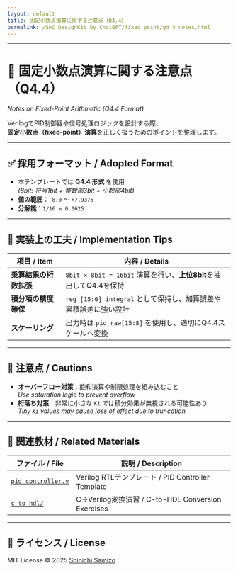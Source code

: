 ```yaml
---
layout: default
title: 固定小数点演算に関する注意点（Q4.4）
permalink: /SoC_DesignKit_by_ChatGPT/fixed_point/q4_4_notes.html
---
```


---

# 🧮 固定小数点演算に関する注意点（Q4.4）  
*Notes on Fixed-Point Arithmetic (Q4.4 Format)*

VerilogでPID制御器や信号処理ロジックを設計する際、  
**固定小数点（fixed-point）演算**を正しく扱うためのポイントを整理します。

---

## ✅ 採用フォーマット / Adopted Format

- 本テンプレートでは **Q4.4 形式** を使用  
  *(8bit: 符号1bit + 整数部3bit + 小数部4bit)*
- **値の範囲**：`-8.0` ～ `+7.9375`
- **分解能**：`1/16 ≒ 0.0625`

---

## 🔧 実装上の工夫 / Implementation Tips

| 項目 / Item | 内容 / Details |
|-------------|----------------|
| **乗算結果の桁数拡張** | `8bit × 8bit = 16bit` 演算を行い、**上位8bit**を抽出してQ4.4を保持 |
| **積分項の精度確保** | `reg [15:0] integral` として保持し、加算誤差や累積誤差に強い設計 |
| **スケーリング** | 出力時は `pid_raw[15:8]` を使用し、適切にQ4.4スケールへ変換 |

---

## 💬 注意点 / Cautions

- **オーバーフロー対策**：飽和演算や制限処理を組み込むこと  
  *Use saturation logic to prevent overflow*
- **桁落ち対策**：非常に小さな `Ki` では積分効果が無視される可能性あり  
  *Tiny `Ki` values may cause loss of effect due to truncation*

---

## 📘 関連教材 / Related Materials

| ファイル / File | 説明 / Description |
|-----------------|--------------------|
| [`pid_controller.v`](../pid_controller.v) | Verilog RTLテンプレート / PID Controller Template |
| [`c_to_hdl/`](../c_to_hdl/) | C→Verilog変換演習 / C-to-HDL Conversion Exercises |

---

## 🔖 ライセンス / License

MIT License © 2025 [Shinichi Samizo](https://github.com/Samizo-AITL)
